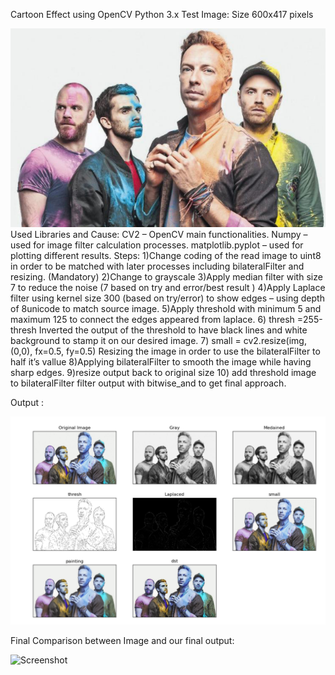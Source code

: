 Cartoon Effect using OpenCV Python 3.x
Test Image:
Size 600x417 pixels
 
![Screenshot](face.png)
Used Libraries and Cause:
CV2 – OpenCV main functionalities.
Numpy – used for image filter calculation processes.
matplotlib.pyplot – used for plotting different results.
Steps:
1)Change coding of the read image to uint8 in order to be matched with later processes including bilateralFilter and resizing. (Mandatory)
2)Change to grayscale
3)Apply median filter with size 7 to reduce the noise (7 based on try and error/best result )
4)Apply Laplace filter using kernel size 300 (based on try/error) to show edges – using depth of 8unicode to match source image.
5)Apply threshold with minimum 5 and maximum 125 to  connect the edges appeared from laplace.
6) thresh =255-thresh
Inverted the output of the threshold to have black lines and white background to stamp it on our desired image.
7) small = cv2.resize(img, (0,0), fx=0.5, fy=0.5)
Resizing the image in order to use the bilateralFilter to half it’s vallue
8)Applying bilateralFilter to smooth the image while having sharp edges.
9)resize output back to original size 
10) add threshold image to bilateralFilter filter output with bitwise_and to get final approach.

Output :
 
![Screenshot](alloutput.png)




Final Comparison between Image and our final output: 


![Screenshot](final.png)
